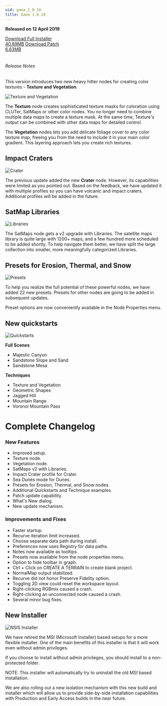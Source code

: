 ```yaml
---
uid: gaea_1_0_18
title: Gaea 1.0.18
---
```



**Released on 12 April 2019**

<div class="btn-group" role="group">
<a href="https://viridian.quadspinner.com/gaea/Gaea-1.0.18.exe" class="btn btn-dark">Download Full Installer<br />40.89MB</a>
<a href="https://viridian.quadspinner.com/gaea/Gaea-1.0.18P.exe" class="btn btn-dark">Download Patch<br />6.63MB</a>
</div></div></div>
<br><h6 class="ml-2">Release Notes</h6>
<div class="card">
<div class="card-body release-note">

This version introduces two new heavy hitter nodes for creating color textures - **Texture and Vegetation**.

![Texture and Vegetation](http://cdn.quadspinner.com/gaea/changelog/1_0_18/texveg.jpg)

The **Texture** node creates sophisticated texture masks for coloration using CLUTer, SatMaps or other color nodes. You no longer need to combine multiple data maps to create a texture mask. At the same time, Texture's output can be combined with other data maps for detailed control.

The **Vegetation** nodes lets you add delicate foliage cover to any color texture map, freeing you from the need to include it in your main color gradient. This layering approach lets you create rich textures.


## Impact Craters

![Crater](http://cdn.quadspinner.com/gaea/changelog/1_0_18/crater.jpg)

The previous update added the new **Crater** node. However, its capabilities were limited as you pointed out. Based on the feedback, we have updated it with multiple profiles so you can have volcanic and impact craters. Additional profiles will be added in the future.

## SatMap Libraries

![Libraries](http://cdn.quadspinner.com/gaea/changelog/1_0_18/libraries.png)

The SatMaps node gets a v2 upgrade with Libraries. The satellite maps library is quite large with 1200+ maps, and a few hundred more scheduled to be added shortly. To help navigate them better, we have split the large collection into smaller, more meaningfully categorized Libraries.

## Presets for Erosion, Thermal, and Snow

![Presets](http://cdn.quadspinner.com/gaea/changelog/1_0_18/presets.png)

To help you realize the full potential of these powerful nodes, we have added 22 new presets. Presets for other nodes are going to be added in subsequent updates.

Preset options are now conveniently available in the Node Properties menu.

## New quickstarts

![Quickstarts](http://cdn.quadspinner.com/gaea/changelog/1_0_18/quickstart_canyon.jpg)

**Full Scenes**
- Majestic Canyon
- Sandstone Slope and Sand
- Sandstone Mesa

**Techniques**
- Texture and Vegetation
- Geometric Shapes
- Jagged Hill
- Mountain Range
- Voronoi Mountain Pass

# Complete Changelog

### New Features

- Improved setup.
- Texture node.
- Vegetation node.
- SatMaps v2 with Libraries.
- Impact Crater profile for Crater.
- Sea Dunes mode for Dunes.
- Presets for Erosion, Thermal, and Snow nodes.
- Additional Quickstarts and Technique examples.
- Patch update capability.
- What's New dialog.
- New update mechanism.

### Improvements and Fixes

- Faster startup.
- Recurve iteration limit increased.
- Choose separate data path during install.
- Preferences now uses Registry for data paths.
- Notes now available as tooltips.
- Presets now available from the node properties menu.
- Option to hide toolbar in graph.
- Ctrl + Click on CREATE A TERRAIN to create blank project.
- NormalMap output stabilized.
- Recurve did not honor Preserve Fidelity option.
- Toggling 2D view could reset the workspace layout.
- Right-clicking RGBmix caused a crash.
- Right-clicking an unconnected node caused a crash.
- Several minor bug fixes.

## New Installer

![NSIS Installer](http://cdn.quadspinner.com/gaea/changelog/1_0_18/nsis.png)

We have retired the MSI (Microsoft Installer) based setups for a more flexible installer. One of the main benefits of this installer is that it will work even without admin privileges.

If you choose to install without admin privileges, you should install to a non-protected folder.

NOTE: This installer will automatically try to uninstall the old MSI based installation.

We are also rolling out a new isolation mechanism with this new build and installer which will allow us to provide side-by-side installation capabilities with Production and Early Access builds in the near future.

</div></div>

